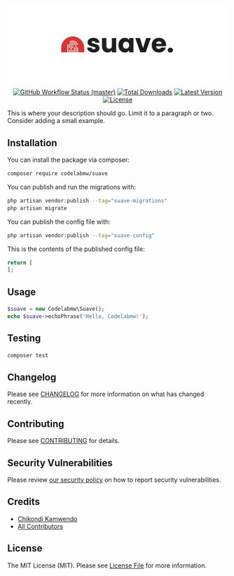 <p align="center">
    <img src="art/suave-banner.png" alt="Suave">
    <p align="center">
        <a href="https://github.com/codelabmw/suave/actions"><img alt="GitHub Workflow Status (master)" src="https://github.com/codelabmw/suave/actions/workflows/run-tests.yml/badge.svg"></a>
        <a href="https://packagist.org/packages/codelabmw/suave"><img alt="Total Downloads" src="https://img.shields.io/packagist/dt/codelabmw/suave"></a>
        <a href="https://packagist.org/packages/codelabmw/suave"><img alt="Latest Version" src="https://img.shields.io/packagist/v/codelabmw/suave"></a>
        <a href="https://packagist.org/packages/codelabmw/suave"><img alt="License" src="https://img.shields.io/packagist/l/codelabmw/suave"></a>
    </p>
</p>

This is where your description should go. Limit it to a paragraph or two. Consider adding a small example.

## Installation

You can install the package via composer:

```bash
composer require codelabmw/suave
```

You can publish and run the migrations with:

```bash
php artisan vendor:publish --tag="suave-migrations"
php artisan migrate
```

You can publish the config file with:

```bash
php artisan vendor:publish --tag="suave-config"
```

This is the contents of the published config file:

```php
return [
];
```

## Usage

```php
$suave = new Codelabmw\Suave();
echo $suave->echoPhrase('Hello, Codelabmw!');
```

## Testing

```bash
composer test
```

## Changelog

Please see [CHANGELOG](CHANGELOG.md) for more information on what has changed recently.

## Contributing

Please see [CONTRIBUTING](CONTRIBUTING.md) for details.

## Security Vulnerabilities

Please review [our security policy](../../security/policy) on how to report security vulnerabilities.

## Credits

- [Chikondi Kamwendo](https://github.com/kondi3)
- [All Contributors](../../contributors)

## License

The MIT License (MIT). Please see [License File](LICENSE.md) for more information.
